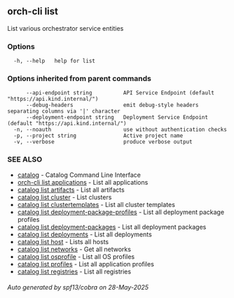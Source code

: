 ## orch-cli list

List various orchestrator service entities

### Options

```
  -h, --help   help for list
```

### Options inherited from parent commands

```
      --api-endpoint string          API Service Endpoint (default "https://api.kind.internal/")
      --debug-headers                emit debug-style headers separating columns via '|' character
      --deployment-endpoint string   Deployment Service Endpoint (default "https://api.kind.internal/")
  -n, --noauth                       use without authentication checks
  -p, --project string               Active project name
  -v, --verbose                      produce verbose output
```

### SEE ALSO

* [catalog](catalog.md)	 - Catalog Command Line Interface
* [orch-cli list applications](catalog_list_applications.md)	 - List all applications
* [catalog list artifacts](catalog_list_artifacts.md)	 - List all artifacts
* [catalog list cluster](catalog_list_cluster.md)	 - List clusters
* [catalog list clustertemplates](catalog_list_clustertemplates.md)	 - List all cluster templates
* [catalog list deployment-package-profiles](catalog_list_deployment-package-profiles.md)	 - List all deployment package profiles
* [catalog list deployment-packages](catalog_list_deployment-packages.md)	 - List all deployment packages
* [catalog list deployments](catalog_list_deployments.md)	 - List all deployments
* [catalog list host](catalog_list_host.md)	 - Lists all hosts
* [catalog list networks](catalog_list_networks.md)	 - Get all networks
* [catalog list osprofile](catalog_list_osprofile.md)	 - List all OS profiles
* [catalog list profiles](catalog_list_profiles.md)	 - List all application profiles
* [catalog list registries](catalog_list_registries.md)	 - List all registries

###### Auto generated by spf13/cobra on 28-May-2025
